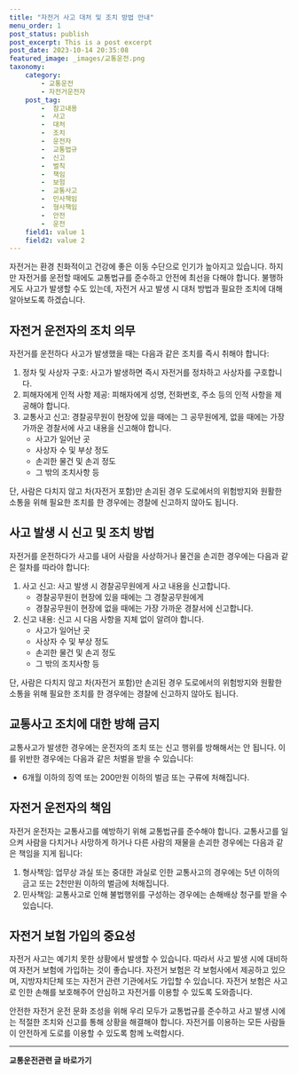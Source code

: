 ```yaml
---
title: "자전거 사고 대처 및 조치 방법 안내"
menu_order: 1
post_status: publish
post_excerpt: This is a post excerpt
post_date: 2023-10-14 20:35:08
featured_image: _images/교통운전.png
taxonomy:
    category:
        - 교통운전
        - 자전거운전자
    post_tag:
        -  참고내용
        -  사고
        -  대처
        -  조치
        -  운전자
        -  교통법규
        -  신고
        -  벌칙
        -  책임
        -  보험
        -  교통사고
        -  민사책임
        -  형사책임
        -  안전
        -  운전
    field1: value 1
    field2: value 2
---
```




자전거는 환경 친화적이고 건강에 좋은 이동 수단으로 인기가 높아지고 있습니다. 하지만 자전거를 운전할 때에도 교통법규를 준수하고 안전에 최선을 다해야 합니다. 불행하게도 사고가 발생할 수도 있는데, 자전거 사고 발생 시 대처 방법과 필요한 조치에 대해 알아보도록 하겠습니다.

## 자전거 운전자의 조치 의무

자전거를 운전하다 사고가 발생했을 때는 다음과 같은 조치를 즉시 취해야 합니다:

1. 정차 및 사상자 구호: 사고가 발생하면 즉시 자전거를 정차하고 사상자를 구호합니다.
2. 피해자에게 인적 사항 제공: 피해자에게 성명, 전화번호, 주소 등의 인적 사항을 제공해야 합니다.
3. 교통사고 신고: 경찰공무원이 현장에 있을 때에는 그 공무원에게, 없을 때에는 가장 가까운 경찰서에 사고 내용을 신고해야 합니다.
   - 사고가 일어난 곳
   - 사상자 수 및 부상 정도
   - 손괴한 물건 및 손괴 정도
   - 그 밖의 조치사항 등

단, 사람은 다치지 않고 차(자전거 포함)만 손괴된 경우 도로에서의 위험방지와 원활한 소통을 위해 필요한 조치를 한 경우에는 경찰에 신고하지 않아도 됩니다.

## 사고 발생 시 신고 및 조치 방법

자전거를 운전하다가 사고를 내어 사람을 사상하거나 물건을 손괴한 경우에는 다음과 같은 절차를 따라야 합니다:

1. 사고 신고: 사고 발생 시 경찰공무원에게 사고 내용을 신고합니다.
   - 경찰공무원이 현장에 있을 때에는 그 경찰공무원에게
   - 경찰공무원이 현장에 없을 때에는 가장 가까운 경찰서에 신고합니다.
2. 신고 내용: 신고 시 다음 사항을 지체 없이 알려야 합니다.
   - 사고가 일어난 곳
   - 사상자 수 및 부상 정도
   - 손괴한 물건 및 손괴 정도
   - 그 밖의 조치사항 등

단, 사람은 다치지 않고 차(자전거 포함)만 손괴된 경우 도로에서의 위험방지와 원활한 소통을 위해 필요한 조치를 한 경우에는 경찰에 신고하지 않아도 됩니다.

## 교통사고 조치에 대한 방해 금지

교통사고가 발생한 경우에는 운전자의 조치 또는 신고 행위를 방해해서는 안 됩니다. 이를 위반한 경우에는 다음과 같은 처벌을 받을 수 있습니다:

- 6개월 이하의 징역 또는 200만원 이하의 벌금 또는 구류에 처해집니다.

## 자전거 운전자의 책임

자전거 운전자는 교통사고를 예방하기 위해 교통법규를 준수해야 합니다. 교통사고를 일으켜 사람을 다치거나 사망하게 하거나 다른 사람의 재물을 손괴한 경우에는 다음과 같은 책임을 지게 됩니다:

1. 형사책임: 업무상 과실 또는 중대한 과실로 인한 교통사고의 경우에는 5년 이하의 금고 또는 2천만원 이하의 벌금에 처해집니다.
2. 민사책임: 교통사고로 인해 불법행위를 구성하는 경우에는 손해배상 청구를 받을 수 있습니다.

## 자전거 보험 가입의 중요성

자전거 사고는 예기치 못한 상황에서 발생할 수 있습니다. 따라서 사고 발생 시에 대비하여 자전거 보험에 가입하는 것이 좋습니다. 자전거 보험은 각 보험사에서 제공하고 있으며, 지방자치단체 또는 자전거 관련 기관에서도 가입할 수 있습니다. 자전거 보험은 사고로 인한 손해를 보호해주어 안심하고 자전거를 이용할 수 있도록 도와줍니다.

안전한 자전거 운전 문화 조성을 위해 우리 모두가 교통법규를 준수하고 사고 발생 시에는 적절한 조치와 신고를 통해 상황을 해결해야 합니다. 자전거를 이용하는 모든 사람들이 안전하게 도로를 이용할 수 있도록 함께 노력합시다.


<!-- wp:separator -->
<hr class="wp-block-separator has-alpha-channel-opacity"/>
<!-- /wp:separator -->
<!-- wp:group {"backgroundColor":"base","layout":{"type":"constrained"}} -->
<div class="wp-block-group has-base-background-color has-background">
<!-- wp:paragraph {"align":"center","fontSize":"large"} -->
<p class="has-text-align-center has-large-font-size"><strong>교통운전관련 글 바로가기</strong></p>
<!-- /wp:paragraph -->


<!-- wp:latest-posts{"categories": [{"id": 1440, "count": 100, "description": "", "link": "https://uknowlaw.com/category/%ea%b5%90%ed%86%b5%ec%9a%b4%ec%a0%84/", "name": "교통운전", "slug": "교통운전", "taxonomy": "category", "parent": 0, "meta": [],"_links":{"self":[{"href":"https://uknowlaw.com/wp-json/wp/v2/categories/1440"}],"collection":[{"href":"https://uknowlaw.com/wp-json/wp/v2/categories"}],"about":[{"href":"https://uknowlaw.com/wp-json/wp/v2/taxonomies/category"}],"wp:post_type":[{"href":"https://uknowlaw.com/wp-json/wp/v2/posts?categories=1440"}],"curies":[{"name":"wp","href":"https://api.w.org/{rel}","templated":true}]}}],"postsToShow":100,"excerptLength":28,"postLayout":"grid","columns":2,"featuredImageAlign":"left","featuredImageSizeSlug":"large","fontSize":"medium"} /-->
</div>
<!-- /wp:group -->
    